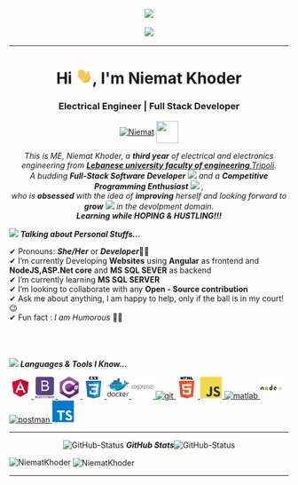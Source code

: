 <p align="center">
  <img src="https://encrypted-tbn0.gstatic.com/images?q=tbn:ANd9GcQ29Dirbpfuaj2JevZKgSBxzKzyw2p9mu-7sQ&usqp=CAU" height="200"/>
</p>

<p align="center"> 
  <img src="https://profile-counter.glitch.me/NiematKhoder/count.svg" />
  </p>
<hr>
<h1 align="center">Hi <img src="https://raw.githubusercontent.com/ABSphreak/ABSphreak/master/gifs/Hi.gif" width="30px">, I'm Niemat Khoder</h1>
<h3 align="center">Electrical Engineer |  Full Stack Developer</h3>
<p align="center">
<a href="http://linkedin.com/in/niemat-khoder" target="blank"><img align="center" src="https://image.flaticon.com/icons/png/512/174/174857.png" alt="Niemat" height="40" width="40" /></a>
 <a href = "mailto: niematkhoder123@gmail.com"><img align="center" src="https://encrypted-tbn0.gstatic.com/images?q=tbn:ANd9GcQS6xpmgYhOLTzWSPj23_XIywCFGtesmXUGDQ&usqp=CAU" height="40" width="40" /></a>
</p>

</p>



<p align="center">
  <em>
    This is ME, Niemat Khoder, a <b>third year</b> of electrical and electronics engineering from <a href="http://www.ulfg.ul.edu.lb/"> <b>Lebanese university faculty of engineering</b>,Tripoli</a>. <br>
    A budding <b>Full-Stack Software Developer</b> <img src="https://github.com/TheDudeThatCode/TheDudeThatCode/blob/master/Assets/Developer.gif" width="30px"> and a <b>Competitive Programming Enthusiast</b>&nbsp;<img src="https://github.com/TheDudeThatCode/TheDudeThatCode/blob/master/Assets/Designer.gif" width="36px">&nbsp,<br>who is <b>obsessed</b>
    with the idea of <b>improving</b> herself and looking forward to 
    <b>grow</b> <img src="https://github.com/TheDudeThatCode/TheDudeThatCode/blob/master/Assets/Rocket.gif" width="18px"> in the devolpment domain.
  </em> 
  <br>
   <b><i>Learning while HOPING & HUSTLING!!!</i></b>
</p>


<img src="https://media.giphy.com/media/ObNTw8Uzwy6KQ/giphy.gif" width="30px">&nbsp;***Talking about Personal Stuffs...***

✔ Pronouns: ***She/Her*** or ***Developer***👩‍💻 <br>
✔ I’m currently Developing **Websites** using **Angular** as frontend and **NodeJS,ASP.Net core** and **MS SQL SEVER** as backend<br>
✔ I’m currently learning **MS SQL SERVER**<br>
✔ I’m looking to collaborate with any **Open - Source contribution**<br>
✔ Ask me about anything, I am happy to help, only if the ball is in my court!😉<br>
✔ Fun fact : *I am Humorous* 🤪🥰<br><br><br><br>
 

<img src="https://media.giphy.com/media/ObNTw8Uzwy6KQ/giphy.gif" width="30px">&nbsp;***Languages & Tools I Know...***
<p align="left" >
<p align="left"> <a href="https://angular.io" target="_blank"> <img src="https://raw.githubusercontent.com/github/explore/80688e429a7d4ef2fca1e82350fe8e3517d3494d/topics/angular/angular.png" alt="angular" width="40" height="40"/> </a> <a href="https://getbootstrap.com" target="_blank"> <img src="https://raw.githubusercontent.com/devicons/devicon/master/icons/bootstrap/bootstrap-plain-wordmark.svg" alt="bootstrap" width="40" height="40"/> </a> <a href="https://www.w3schools.com/cs/" target="_blank"> <img src="https://raw.githubusercontent.com/devicons/devicon/master/icons/csharp/csharp-original.svg" alt="csharp" width="40" height="40"/> </a> <a href="https://www.w3schools.com/css/" target="_blank"> <img src="https://raw.githubusercontent.com/devicons/devicon/master/icons/css3/css3-original-wordmark.svg" alt="css3" width="40" height="40"/> </a> <a href="https://www.docker.com/" target="_blank"> <img src="https://raw.githubusercontent.com/devicons/devicon/master/icons/docker/docker-original-wordmark.svg" alt="docker" width="40" height="40"/> </a> <a href="https://expressjs.com" target="_blank"> <img src="https://raw.githubusercontent.com/devicons/devicon/master/icons/express/express-original-wordmark.svg" alt="express" width="40" height="40"/> </a> <a href="https://git-scm.com/" target="_blank"> <img src="https://www.vectorlogo.zone/logos/git-scm/git-scm-icon.svg" alt="git" width="40" height="40"/> </a> <a href="https://www.w3.org/html/" target="_blank"> <img src="https://raw.githubusercontent.com/devicons/devicon/master/icons/html5/html5-original-wordmark.svg" alt="html5" width="40" height="40"/> </a> <a href="https://developer.mozilla.org/en-US/docs/Web/JavaScript" target="_blank"> <img src="https://raw.githubusercontent.com/devicons/devicon/master/icons/javascript/javascript-original.svg" alt="javascript" width="40" height="40"/> </a> <a href="https://www.mathworks.com/" target="_blank"> <img src="https://raw.githubusercontent.com/simple-icons/simple-icons/master/icons/mathworks.svg" alt="matlab" width="40" height="40"/> </a> <a href="https://nodejs.org" target="_blank"> <img src="https://raw.githubusercontent.com/devicons/devicon/master/icons/nodejs/nodejs-original-wordmark.svg" alt="nodejs" width="40" height="40"/> </a> <a href="https://postman.com" target="_blank"> <img src="https://www.vectorlogo.zone/logos/getpostman/getpostman-icon.svg" alt="postman" width="40" height="40"/> </a> <a href="https://www.typescriptlang.org/" target="_blank"> <img src="https://raw.githubusercontent.com/devicons/devicon/master/icons/typescript/typescript-original.svg" alt="typescript" width="40" height="40"/> </a> </p>
  <hr>

 <p align="center">
 <img src="https://media.giphy.com/media/8UHRm5oY4k4FDxq5QG/giphy.gif" width="30px" alt="GitHub-Status"/>&nbsp;<i><b>GitHub Stats</b></i><img src="https://media.giphy.com/media/8UHRm5oY4k4FDxq5QG/giphy.gif" width="30px" alt="GitHub-Status"/></p>
<p><img align="left" src="https://github-readme-stats.vercel.app/api/top-langs?username=NiematKhoder&show_icons=true&locale=en&layout=compact" alt="NiematKhoder" /></p>

<p>&nbsp;<img align="center" src="https://github-readme-stats.vercel.app/api?username=NiematKhoder&show_icons=true&locale=en" alt="NiematKhoder" width="410" /></p>

<hr>


